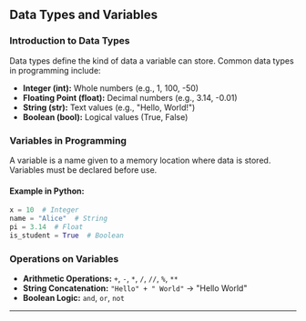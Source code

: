 ## Data Types and Variables

### Introduction to Data Types

Data types define the kind of data a variable can store. Common data types in programming include:

- **Integer (int):** Whole numbers (e.g., 1, 100, -50)
- **Floating Point (float):** Decimal numbers (e.g., 3.14, -0.01)
- **String (str):** Text values (e.g., "Hello, World!")
- **Boolean (bool):** Logical values (True, False)

### Variables in Programming

A variable is a name given to a memory location where data is stored. Variables must be declared before use.

#### Example in Python:

```python
x = 10  # Integer
name = "Alice"  # String
pi = 3.14  # Float
is_student = True  # Boolean
```

### Operations on Variables

- **Arithmetic Operations:** `+`, `-`, `*`, `/`, `//`, `%`, `**`
- **String Concatenation:** `"Hello" + " World"` → "Hello World"
- **Boolean Logic:** `and`, `or`, `not`

---
